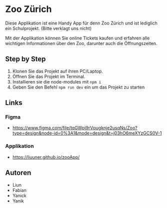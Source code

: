 # Zoo Zürich
Diese Applikation ist eine Handy App für denn Zoo Zürich und ist lediglich ein Schulprojekt. (Bitte verklagt uns nicht)

Mit der Applikation können Sie online Tickets kaufen und erfahren alle wichtigen Informationen über den Zoo, darunter auch die Öffnungszeiten.

## Step by Step
1. Klonen Sie das Projekt auf ihren PC/Laptop.
2. Öffnen Sie das Projekt im Terminal.
3. Installieren sie die node-modules mit `npm i`
4. Geben Sie den Befehl `npm run dev` ein um das Projekt zu starten

## Links
### Figma
- https://www.figma.com/file/tqGWpj9rVpugknje2usqNs/Zoo?type=design&node-id=0%3A1&mode=design&t=j03hO6meXYzGCS0V-1

### Applikation
- https://liuuner.github.io/zooApp/

## Autoren
- Liun
- Fabian
- Yanick
- Yanik
